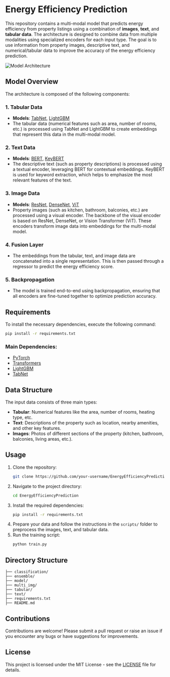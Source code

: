 
# Energy Efficiency Prediction

This repository contains a multi-modal model that predicts energy efficiency from property listings using a combination of **images**, **text**, and **tabular data**. The architecture is designed to combine data from multiple modalities using specialized encoders for each input type. The goal is to use information from property images, descriptive text, and numerical/tabular data to improve the accuracy of the energy efficiency prediction.

![Model Architecture](https://github.com/matthewepfl/energyefficiencyfall24/edit/main/Screenshot%202024-10-14%20at%2010.06.09.png)

## Model Overview

The architecture is composed of the following components:

### 1. **Tabular Data**
- **Models**: [TabNet](https://arxiv.org/abs/1908.07442), [LightGBM](https://lightgbm.readthedocs.io/)
- The tabular data (numerical features such as area, number of rooms, etc.) is processed using TabNet and LightGBM to create embeddings that represent this data in the multi-modal model.

### 2. **Text Data**
- **Models**: [BERT](https://huggingface.co/transformers/model_doc/bert.html), [KeyBERT](https://github.com/MaartenGr/KeyBERT)
- The descriptive text (such as property descriptions) is processed using a textual encoder, leveraging BERT for contextual embeddings. KeyBERT is used for keyword extraction, which helps to emphasize the most relevant features of the text.

### 3. **Image Data**
- **Models**: [ResNet](https://arxiv.org/abs/1512.03385), [DenseNet](https://arxiv.org/abs/1608.06993), [ViT](https://arxiv.org/abs/2010.11929)
- Property images (such as kitchen, bathroom, balconies, etc.) are processed using a visual encoder. The backbone of the visual encoder is based on ResNet, DenseNet, or Vision Transformer (ViT). These encoders transform image data into embeddings for the multi-modal model.

### 4. **Fusion Layer**
- The embeddings from the tabular, text, and image data are concatenated into a single representation. This is then passed through a regressor to predict the energy efficiency score.

### 5. **Backpropagation**
- The model is trained end-to-end using backpropagation, ensuring that all encoders are fine-tuned together to optimize prediction accuracy.

## Requirements

To install the necessary dependencies, execute the following command:

```bash
pip install -r requirements.txt
```

### Main Dependencies:
- [PyTorch](https://pytorch.org/)
- [Transformers](https://huggingface.co/transformers/)
- [LightGBM](https://lightgbm.readthedocs.io/)
- [TabNet](https://github.com/dreamquark-ai/tabnet)

## Data Structure

The input data consists of three main types:

- **Tabular**: Numerical features like the area, number of rooms, heating type, etc.
- **Text**: Descriptions of the property such as location, nearby amenities, and other key features.
- **Images**: Photos of different sections of the property (kitchen, bathroom, balconies, living areas, etc.).

## Usage

1. Clone the repository:
   ```bash
   git clone https://github.com/your-username/EnergyEfficiencyPrediction.git
   ```
2. Navigate to the project directory:
   ```bash
   cd EnergyEfficiencyPrediction
   ```
3. Install the required dependencies:
   ```bash
   pip install -r requirements.txt
   ```
4. Prepare your data and follow the instructions in the `scripts/` folder to preprocess the images, text, and tabular data.
5. Run the training script:
   ```bash
   python train.py
   ```

## Directory Structure

```
├── classification/
├── ensemble/
├── model/
├── multi_img/
├── tabular/
├── text/
├── requirements.txt
├── README.md
```

## Contributions

Contributions are welcome! Please submit a pull request or raise an issue if you encounter any bugs or have suggestions for improvements.

## License

This project is licensed under the MIT License - see the [LICENSE](LICENSE) file for details.
